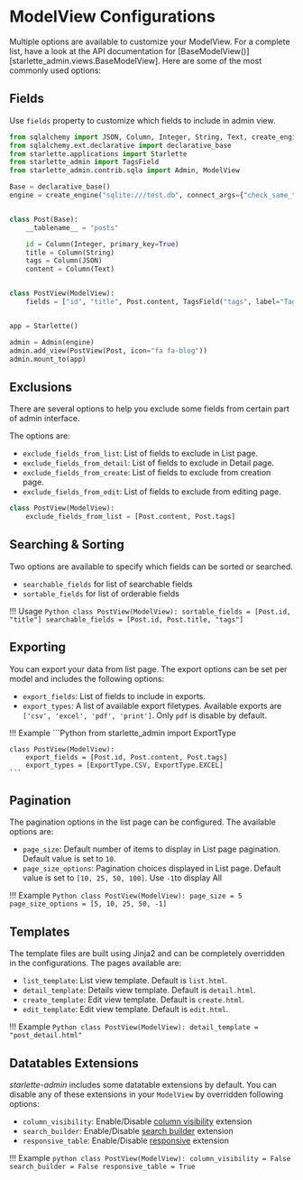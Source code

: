 # ModelView Configurations

Multiple options are available to customize your ModelView. For a complete list, have a look at the API documentation for
[BaseModelView()][starlette_admin.views.BaseModelView]. Here are some of the most commonly used options:

## Fields

Use `fields` property to customize which fields to include in admin view.

```Python hl_lines="21"
from sqlalchemy import JSON, Column, Integer, String, Text, create_engine
from sqlalchemy.ext.declarative import declarative_base
from starlette.applications import Starlette
from starlette_admin import TagsField
from starlette_admin.contrib.sqla import Admin, ModelView

Base = declarative_base()
engine = create_engine("sqlite:///test.db", connect_args={"check_same_thread": False})


class Post(Base):
    __tablename__ = "posts"

    id = Column(Integer, primary_key=True)
    title = Column(String)
    tags = Column(JSON)
    content = Column(Text)


class PostView(ModelView):
    fields = ["id", "title", Post.content, TagsField("tags", label="Tags")]


app = Starlette()

admin = Admin(engine)
admin.add_view(PostView(Post, icon="fa fa-blog"))
admin.mount_to(app)
```

## Exclusions

There are several options to help you exclude some fields from certain part of admin interface.

The options are:

* `exclude_fields_from_list`: List of fields to exclude in List page.
* `exclude_fields_from_detail`: List of fields to exclude in Detail page.
* `exclude_fields_from_create`: List of fields to exclude from creation page.
* `exclude_fields_from_edit`: List of fields to exclude from editing page.

```Python
class PostView(ModelView):
    exclude_fields_from_list = [Post.content, Post.tags]
```

## Searching & Sorting

Two options are available to specify which fields can be sorted or searched.

* `searchable_fields` for list of searchable fields
* `sortable_fields` for list of orderable fields

!!! Usage
    ```Python
    class PostView(ModelView):
        sortable_fields = [Post.id, "title"]
        searchable_fields = [Post.id, Post.title, "tags"]
    ```

## Exporting

You can export your data from list page. The export options can be set per model and includes the following options:

* `export_fields`:  List of fields to include in exports.
* `export_types`: A list of available export filetypes. 
Available exports are `['csv', 'excel', 'pdf', 'print']`. Only `pdf` is disable by default.

!!! Example
    ```Python
    from starlette_admin import ExportType

    class PostView(ModelView):
        export_fields = [Post.id, Post.content, Post.tags]
        export_types = [ExportType.CSV, ExportType.EXCEL]
    ```

## Pagination

The pagination options in the list page can be configured. The available options are:

* `page_size`: Default number of items to display in List page pagination.
            Default value is set to `10`.
* `page_size_options`: Pagination choices displayed in List page.  Default value is set to `[10, 25, 50, 100]`.
     Use `-1`to display All


!!! Example
    ```Python
    class PostView(ModelView):
        page_size = 5
        page_size_options = [5, 10, 25, 50, -1]
    ```

## Templates
The template files are built using Jinja2 and can be completely overridden in the configurations. The pages available are:

* `list_template`: List view template. Default is `list.html`.
* `detail_template`: Details view template. Default is `detail.html`.
* `create_template`: Edit view template. Default is `create.html`.
* `edit_template`: Edit view template. Default is `edit.html`.

!!! Example
    ```Python
    class PostView(ModelView):
        detail_template = "post_detail.html"
    ```

## Datatables Extensions

*starlette-admin* includes some datatable extensions by default. You can disable any of these extensions
in your `ModelView` by overridden following options:

* `column_visibility`: Enable/Disable [column visibility](https://datatables.net/extensions/buttons/built-in#Column-visibility) extension
* `search_builder`: Enable/Disable [search builder](https://datatables.net/extensions/searchbuilder/) extension
* `responsive_table`: Enable/Disable [responsive](https://datatables.net/extensions/responsive/) extension

!!! Example
    ```python
    class PostView(ModelView):
        column_visibility = False
        search_builder = False
        responsive_table = True
    ```

